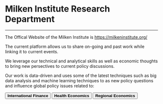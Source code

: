 <H1><b>Milken Institute Research Department </b></H1><Hr>
The Offical Website of the Milken Institute is <a href="https://milkeninstitute.org/" target="_blank">https://milkeninstitute.org/</a>


The current platform allows us to share on-going and past work while linking it to current events.

We leverage our technical and analytical skills as well as economic thoughts to bring new persectives to current policy discussions. 


Our work is data-driven and uses some of the latest techniques such as big data analysis and machine learning techniques to as new policy questions and influence global policy issues related to:<Br>
 
<button class="button button2"><b>International Finance</b></button> <button class="button button2"><b>Health Economics</b></button> <button class="button button2"><b>Regional Economics</b></button>


